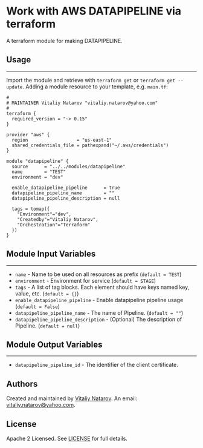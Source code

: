 # Work with AWS DATAPIPELINE via terraform

A terraform module for making DATAPIPELINE.


## Usage
----------------------
Import the module and retrieve with ```terraform get``` or ```terraform get --update```. Adding a module resource to your template, e.g. `main.tf`:

```
#
# MAINTAINER Vitaliy Natarov "vitaliy.natarov@yahoo.com"
#
terraform {
  required_version = "~> 0.15"
}

provider "aws" {
  region                  = "us-east-1"
  shared_credentials_file = pathexpand("~/.aws/credentials")
}

module "datapipeline" {
  source      = "../../modules/datapipeline"
  name        = "TEST"
  environment = "dev"

  enable_datapipeline_pipeline      = true
  datapipeline_pipeline_name        = ""
  datapipeline_pipeline_description = null

  tags = tomap({
    "Environment"="dev",
    "Createdby"="Vitaliy Natarov",
    "Orchestration"="Terraform"
  })
}
```

## Module Input Variables
----------------------
- `name` - Name to be used on all resources as prefix (`default = TEST`)
- `environment` - Environment for service (`default = STAGE`)
- `tags` - A list of tag blocks. Each element should have keys named key, value, etc. (`default = {}`)
- `enable_datapipeline_pipeline` - Enable datapipeline pipeline usage (`default = False`)
- `datapipeline_pipeline_name` - The name of Pipeline. (`default = ""`)
- `datapipeline_pipeline_description` - (Optional) The description of Pipeline. (`default = null`)

## Module Output Variables
----------------------
- `datapipeline_pipeline_id` - The identifier of the client certificate.


## Authors

Created and maintained by [Vitaliy Natarov](https://github.com/SebastianUA). An email: [vitaliy.natarov@yahoo.com](vitaliy.natarov@yahoo.com).

## License

Apache 2 Licensed. See [LICENSE](https://github.com/SebastianUA/terraform/blob/master/LICENSE) for full details.
